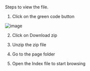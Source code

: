 Steps to view the file.

1) Click on the green code button

![image](https://github.com/user-attachments/assets/846a3db2-4fd7-4715-9a43-2f59a8bc2889)

2) Click on Download zip

3) Unzip the zip file

4) Go to the page folder

5) Open the Index file to start browsing
